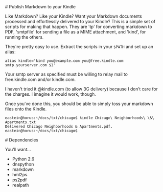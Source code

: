 <A name="toc1-0" title="Publish Markdown to your Kindle" />
# Publish Markdown to your Kindle

Like Markdown? Like your Kindle? Want your Markdown documents processed and effortlessly delivered to your Kindle? This is a simple set of scripts for making that happen. They are 'tp' for converting markdown to PDF, 'smtpfile' for sending a file as a MIME attachment, and 'kind', for running the others.

They're pretty easy to use. Extract the scripts in your `$PATH` and set up an alias:

    alias kindle='kind you@example.com you@free.kindle.com smtp.yourserver.com $1'

Your smtp server as specified must be willing to relay mail to free.kindle.com and/or kindle.com.

I haven't tried it @kindle.com (to allow 3G delivery) because I don't care for the charges. I imagine it would work, though.

Once you've done this, you should be able to simply toss your markdown files onto the Kindle.

    eastein@horus:~/docs/txt/chicago$ kindle Chicago\ Neighborhoods\ \&\ Apartments.txt
    Delivered Chicago Neighborhoods & Apartments.pdf.
    eastein@horus:~/docs/txt/chicago$

<A name="toc1-19" title="Dependencies" />
# Dependencies

You'll want...

* Python 2.6
* dnspython
* markdown
* hml2ps
* ps2pdf
* realpath
